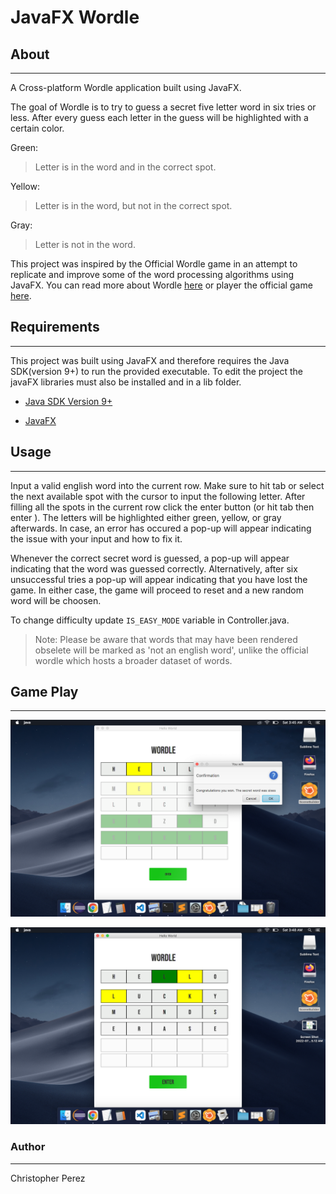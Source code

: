 # JavaFX Wordle

## About
---

A Cross-platform Wordle application built using JavaFX.

The goal of Wordle is to try to guess a secret five letter word in six tries or less. After every guess each letter in the guess will be highlighted with a certain color. 

 Green:

  > Letter is in the word and in the correct spot. 

Yellow:

  > Letter is in the word, but not in the correct spot.

Gray:

  > Letter is not in the word. 


This project was inspired by the Official Wordle game in an attempt to replicate and improve some of the word processing algorithms using JavaFX. You can read more about Wordle [here](https://www.nytimes.com/2022/01/03/technology/wordle-word-game-creator.html) or player the official game [here](https://www.nytimes.com/games/wordle/index.html). 


## Requirements
---

This project was built using JavaFX and therefore requires the Java SDK(version 9+) to run the provided executable. To edit the project the javaFX libraries must also be installed and in a lib folder.

 
- [Java SDK Version 9+](https://www.oracle.com/java/technologies/downloads/)

- [JavaFX](https://openjfx.io/)

## Usage
---

  Input a valid english word into the current row. Make sure to hit tab or select the next available spot with the cursor to input the following letter. After filling all the spots in the current row click the enter button (or hit tab then enter ). The letters will be highlighted either green, yellow, or gray afterwards. In case, an error has occured a pop-up will appear indicating the issue with your input and how to fix it. 

  Whenever the correct secret word is guessed, a pop-up will appear indicating that the word was guessed correctly. Alternatively, after six unsuccessful tries a pop-up will appear indicating that you have lost the game. In either case, the game will proceed to reset and a new random word will be choosen. 


  To change difficulty update `IS_EASY_MODE` variable in Controller.java. 

  
    
  > Note:
  Please be aware that words that may have been rendered obselete will be marked as 'not an english word', unlike the official wordle which hosts a broader dataset of words. 

## Game Play
---

  ![wordle-gameplay](wordle-play-screenshot.png)

  ![wordle-gameplay](wordle-play-screenshot-2.png)


### Author
---

 Christopher Perez